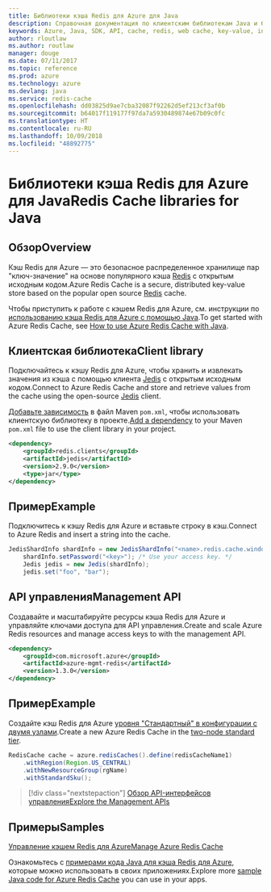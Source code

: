 ```yaml
---
title: Библиотеки кэша Redis для Azure для Java
description: Справочная документация по клиентским библиотекам Java и библиотекам управления кэша Redis для Azure
keywords: Azure, Java, SDK, API, cache, redis, web cache, key-value, in-memory
author: rloutlaw
ms.author: routlaw
manager: douge
ms.date: 07/11/2017
ms.topic: reference
ms.prod: azure
ms.technology: azure
ms.devlang: java
ms.service: redis-cache
ms.openlocfilehash: dd03825d9ae7cba32087f92262d5ef213cf3af0b
ms.sourcegitcommit: b64017f119177f97da7a5930489874e67b09c0fc
ms.translationtype: HT
ms.contentlocale: ru-RU
ms.lasthandoff: 10/09/2018
ms.locfileid: "48892775"
---
```

# <a name="redis-cache-libraries-for-java"></a><span data-ttu-id="b410f-104">Библиотеки кэша Redis для Azure для Java</span><span class="sxs-lookup"><span data-stu-id="b410f-104">Redis Cache libraries for Java</span></span>

## <a name="overview"></a><span data-ttu-id="b410f-105">Обзор</span><span class="sxs-lookup"><span data-stu-id="b410f-105">Overview</span></span>

<span data-ttu-id="b410f-106">Кэш Redis для Azure — это безопасное распределенное хранилище пар "ключ-значение" на основе популярного кэша [Redis](https://redis.io/) с открытым исходным кодом.</span><span class="sxs-lookup"><span data-stu-id="b410f-106">Azure Redis Cache is a secure, distributed key-value store based on the popular open source [Redis](https://redis.io/) cache.</span></span> 

<span data-ttu-id="b410f-107">Чтобы приступить к работе с кэшем Redis для Azure, см. инструкции по [использованию кэша Redis для Azure с помощью Java](/azure/redis-cache/cache-java-get-started).</span><span class="sxs-lookup"><span data-stu-id="b410f-107">To get started with Azure Redis Cache, see [How to use Azure Redis Cache with Java](/azure/redis-cache/cache-java-get-started).</span></span>

## <a name="client-library"></a><span data-ttu-id="b410f-108">Клиентская библиотека</span><span class="sxs-lookup"><span data-stu-id="b410f-108">Client library</span></span>

<span data-ttu-id="b410f-109">Подключайтесь к кэшу Redis для Azure, чтобы хранить и извлекать значения из кэша с помощью клиента [Jedis](https://github.com/xetorthio/jedis) с открытым исходным кодом.</span><span class="sxs-lookup"><span data-stu-id="b410f-109">Connect to Azure Redis Cache and store and retrieve values from the cache using the open-source [Jedis](https://github.com/xetorthio/jedis) client.</span></span>  

<span data-ttu-id="b410f-110">[Добавьте зависимость](https://maven.apache.org/guides/getting-started/index.html#How_do_I_use_external_dependencies) в файл Maven `pom.xml`, чтобы использовать клиентскую библиотеку в проекте.</span><span class="sxs-lookup"><span data-stu-id="b410f-110">[Add a dependency](https://maven.apache.org/guides/getting-started/index.html#How_do_I_use_external_dependencies) to your Maven `pom.xml` file to use the client library in your project.</span></span>   

```XML
<dependency>
    <groupId>redis.clients</groupId>
    <artifactId>jedis</artifactId>
    <version>2.9.0</version>
    <type>jar</type>
</dependency>
```

## <a name="example"></a><span data-ttu-id="b410f-111">Пример</span><span class="sxs-lookup"><span data-stu-id="b410f-111">Example</span></span>

<span data-ttu-id="b410f-112">Подключитесь к кэшу Redis для Azure и вставьте строку в кэш.</span><span class="sxs-lookup"><span data-stu-id="b410f-112">Connect to Azure Redis and insert a string into the cache.</span></span>

```java
JedisShardInfo shardInfo = new JedisShardInfo("<name>.redis.cache.windows.net", 6380, useSsl);
    shardInfo.setPassword("<key>"); /* Use your access key. */
    Jedis jedis = new Jedis(shardInfo);
    jedis.set("foo", "bar");
```

## <a name="management-api"></a><span data-ttu-id="b410f-113">API управления</span><span class="sxs-lookup"><span data-stu-id="b410f-113">Management API</span></span>

<span data-ttu-id="b410f-114">Создавайте и масштабируйте ресурсы кэша Redis для Azure и управляйте ключами доступа для API управления.</span><span class="sxs-lookup"><span data-stu-id="b410f-114">Create and scale Azure Redis resources and manage access keys to with the management API.</span></span>

```XML
<dependency>
    <groupId>com.microsoft.azure</groupId>
    <artifactId>azure-mgmt-redis</artifactId>
    <version>1.3.0</version>
</dependency>
```

## <a name="example"></a><span data-ttu-id="b410f-115">Пример</span><span class="sxs-lookup"><span data-stu-id="b410f-115">Example</span></span>

<span data-ttu-id="b410f-116">Создайте кэш Redis для Azure [уровня "Стандартный" в конфигурации с двумя узлами](https://azure.microsoft.com/services/cache/).</span><span class="sxs-lookup"><span data-stu-id="b410f-116">Create a new Azure Redis Cache in the [two-node standard tier](https://azure.microsoft.com/services/cache/).</span></span> 

```java
RedisCache cache = azure.redisCaches().define(redisCacheName1)
    .withRegion(Region.US_CENTRAL)
    .withNewResourceGroup(rgName)
    .withStandardSku();
```

> [!div class="nextstepaction"]
> [<span data-ttu-id="b410f-117">Обзор API-интерфейсов управления</span><span class="sxs-lookup"><span data-stu-id="b410f-117">Explore the Management APIs</span></span>](/java/api/overview/azure/rediscache/management)

## <a name="samples"></a><span data-ttu-id="b410f-118">Примеры</span><span class="sxs-lookup"><span data-stu-id="b410f-118">Samples</span></span>

[<span data-ttu-id="b410f-119">Управление кэшем Redis для Azure</span><span class="sxs-lookup"><span data-stu-id="b410f-119">Manage Azure Redis Cache</span></span>](https://github.com/Azure-Samples/redis-java-manage-cache)   

<span data-ttu-id="b410f-120">Ознакомьтесь с [примерами кода Java для кэша Redis для Azure](https://azure.microsoft.com/resources/samples/?platform=java&term=redis), которые можно использовать в своих приложениях.</span><span class="sxs-lookup"><span data-stu-id="b410f-120">Explore more [sample Java code for Azure Redis Cache](https://azure.microsoft.com/resources/samples/?platform=java&term=redis) you can use in your apps.</span></span>
